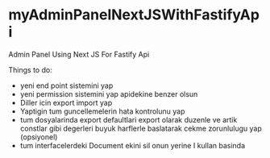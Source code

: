 # myAdminPanelNextJSWithFastifyApi
Admin Panel Using Next JS For Fastify Api

Things to do:
- yeni end point sistemini yap
- yeni permission sistemini yap apidekine benzer olsun
- Diller icin export import yap
- Yaptigin tum guncellemelerin hata kontrolunu yap
- tum dosyalarinda export defaultlari export olarak duzenle ve artik constlar gibi degerleri buyuk harflerle baslatarak cekme zorunlulugu yap (opsiyonel)
- tum interfacelerdeki Document ekini sil onun yerine I kullan basinda
